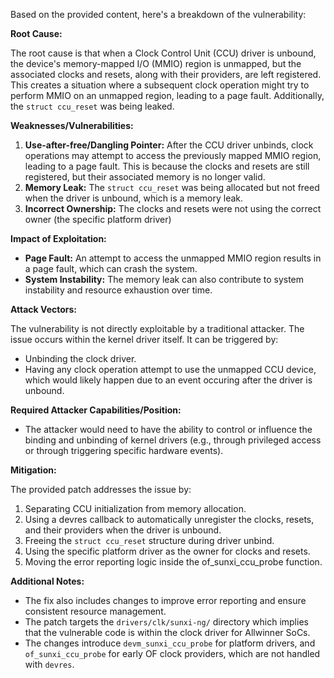 Based on the provided content, here's a breakdown of the vulnerability:

**Root Cause:**

The root cause is that when a Clock Control Unit (CCU) driver is unbound, the device's memory-mapped I/O (MMIO) region is unmapped, but the associated clocks and resets, along with their providers, are left registered. This creates a situation where a subsequent clock operation might try to perform MMIO on an unmapped region, leading to a page fault. Additionally, the `struct ccu_reset` was being leaked.

**Weaknesses/Vulnerabilities:**

1.  **Use-after-free/Dangling Pointer:** After the CCU driver unbinds, clock operations may attempt to access the previously mapped MMIO region, leading to a page fault. This is because the clocks and resets are still registered, but their associated memory is no longer valid.
2.  **Memory Leak:** The `struct ccu_reset` was being allocated but not freed when the driver is unbound, which is a memory leak.
3. **Incorrect Ownership:** The clocks and resets were not using the correct owner (the specific platform driver)

**Impact of Exploitation:**

*   **Page Fault:** An attempt to access the unmapped MMIO region results in a page fault, which can crash the system.
*   **System Instability:**  The memory leak can also contribute to system instability and resource exhaustion over time.

**Attack Vectors:**

The vulnerability is not directly exploitable by a traditional attacker. The issue occurs within the kernel driver itself. It can be triggered by:
*   Unbinding the clock driver.
*   Having any clock operation attempt to use the unmapped CCU device, which would likely happen due to an event occuring after the driver is unbound.

**Required Attacker Capabilities/Position:**
*   The attacker would need to have the ability to control or influence the binding and unbinding of kernel drivers (e.g., through privileged access or through triggering specific hardware events).

**Mitigation:**

The provided patch addresses the issue by:

1.  Separating CCU initialization from memory allocation.
2.  Using a devres callback to automatically unregister the clocks, resets, and their providers when the driver is unbound.
3.  Freeing the `struct ccu_reset` structure during driver unbind.
4.  Using the specific platform driver as the owner for clocks and resets.
5. Moving the error reporting logic inside the of\_sunxi\_ccu\_probe function.

**Additional Notes:**

*   The fix also includes changes to improve error reporting and ensure consistent resource management.
*   The patch targets the `drivers/clk/sunxi-ng/` directory which implies that the vulnerable code is within the clock driver for Allwinner SoCs.
* The changes introduce `devm_sunxi_ccu_probe` for platform drivers, and `of_sunxi_ccu_probe` for early OF clock providers, which are not handled with `devres`.